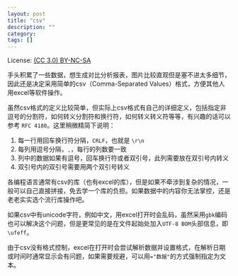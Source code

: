 ```yaml
---
layout: post
title: "csv"
description: ""
category: 
tags: []
---
```

License: [(CC 3.0) BY-NC-SA](http://creativecommons.org/licenses/by-nc-sa/3.0/)

手头积累了一些数据，想生成对比分析报表，图片比较直观但是塞不进太多细节，因此还是决定采用简单的csv（Comma-Separated Values）格式，方便其他人用excel等软件操作。

虽然csv格式的定义比较简单，但实际上csv格式有自己的详细定义，包括指定非逗号的分割符，如何转义分割符和换行符，如何转义转义符等等，有兴趣的话可以参考 `RFC 4180`。这里稍微精简下说明：

1. 每一行用回车换行符分隔，`CRLF`，也就是 `\r\n`
1. 每列用逗号分隔，`,`，每行的列数要一致
1. 列中的数据如果有逗号，回车换行符或者双引号，此列需要放在双引号内转义
1. 双引号内的双引号需要用两个双引号转义

各编程语言通常有csv的库（也有excel的库），但是如果不牵涉到复杂的情况，一般可以自己直接拼接，免去学一个库的负担。如果数据中的内容你无法掌控，还是老老实实选个流行库操作吧。

如果csv中有unicode字符，例如中文，用excel打开时会乱码，虽然采用`gbk`编码也可以解决这个问题，但是更常见的是在文件起始处加入`UTF-8 BOM`头部信息，即`\ufeff`。

由于csv没有格式控制，excel在打开时会尝试解析数据并设置格式，在解析日期或时间时通常显示会有问题，如果需要规避，可以用`="数据"`的方式强制指定为文本。

